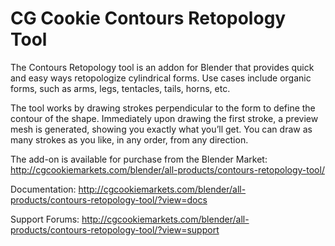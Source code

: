 CG Cookie Contours Retopology Tool
==========

The Contours Retopology tool is an addon for Blender that provides quick and easy ways retopologize cylindrical forms. Use cases include organic forms, such as arms, legs, tentacles, tails, horns, etc.

The tool works by drawing strokes perpendicular to the form to define the contour of the shape. Immediately upon drawing the first stroke, a preview mesh is generated, showing you exactly what you’ll get. You can draw as many strokes as you like, in any order, from any direction.

The add-on is available for purchase from the Blender Market: http://cgcookiemarkets.com/blender/all-products/contours-retopology-tool/

Documentation: http://cgcookiemarkets.com/blender/all-products/contours-retopology-tool/?view=docs

Support Forums: http://cgcookiemarkets.com/blender/all-products/contours-retopology-tool/?view=support

